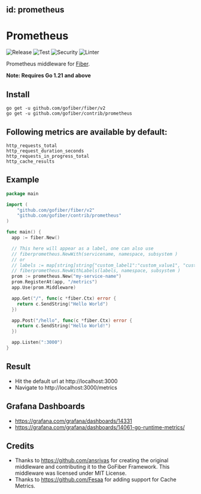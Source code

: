 id: prometheus
---

# Prometheus

![Release](https://img.shields.io/github/v/tag/gofiber/contrib?filter=prometheus*)
![Test](https://github.com/gofiber/contrib/workflows/Tests/badge.svg)
![Security](https://github.com/gofiber/contrib/workflows/Security/badge.svg)
![Linter](https://github.com/gofiber/contrib/workflows/Linter/badge.svg)

Prometheus middleware for [Fiber](https://github.com/gofiber/fiber).

**Note: Requires Go 1.21 and above**

## Install

```
go get -u github.com/gofiber/fiber/v2
go get -u github.com/gofiber/contrib/prometheus
```

## Following metrics are available by default:

```
http_requests_total
http_request_duration_seconds
http_requests_in_progress_total
http_cache_results
```

## Example

```go
package main

import (
	"github.com/gofiber/fiber/v2"
	"github.com/gofiber/contrib/prometheus"
)

func main() {
  app := fiber.New()

  // This here will appear as a label, one can also use
  // fiberprometheus.NewWith(servicename, namespace, subsystem )
  // or
  // labels := map[string]string{"custom_label1":"custom_value1", "custom_label2":"custom_value2"}
  // fiberprometheus.NewWithLabels(labels, namespace, subsystem )
  prom := prometheus.New("my-service-name")
  prom.RegisterAt(app, "/metrics")
  app.Use(prom.Middleware)

  app.Get("/", func(c *fiber.Ctx) error {
    return c.SendString("Hello World")
  })

  app.Post("/hello", func(c *fiber.Ctx) error {
    return c.SendString("Hello World!")
  })

  app.Listen(":3000")
}
```

## Result

- Hit the default url at http://localhost:3000
- Navigate to http://localhost:3000/metrics

## Grafana Dashboards

- https://grafana.com/grafana/dashboards/14331
- https://grafana.com/grafana/dashboards/14061-go-runtime-metrics/

## Credits

- Thanks to https://github.com/ansrivas for creating the original middleware and contributing it to the GoFiber Framework. This middleware was licensed under MIT License.
- Thanks to https://github.com/Fesaa for adding support for Cache Metrics.
